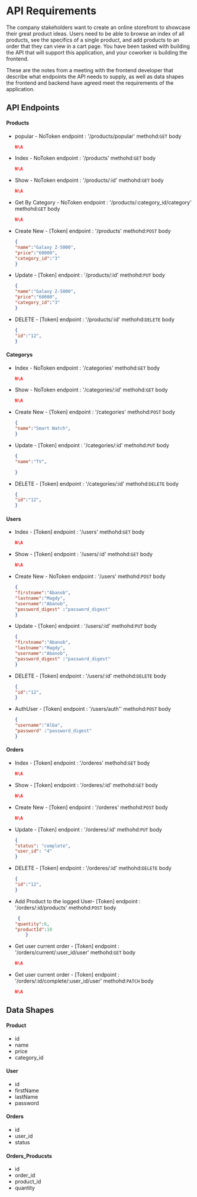 # API Requirements
The company stakeholders want to create an online storefront to showcase their great product ideas. Users need to be able to browse an index of all products, see the specifics of a single product, and add products to an order that they can view in a cart page. You have been tasked with building the API that will support this application, and your coworker is building the frontend.

These are the notes from a meeting with the frontend developer that describe what endpoints the API needs to supply, as well as data shapes the frontend and backend have agreed meet the requirements of the application. 

## API Endpoints
#### Products

- popular - NoToken 
    endpoint : '/products/popular'
    methohd:`GET`
    body 
    ```json
    N\A
     ```
    

- Index - NoToken
    endpoint : '/products'
    methohd:`GET`
    body 
    ```json
    N\A
     ```
    

- Show - NoToken
    endpoint : '/products/:id'
    methohd:`GET`
    body 
    ```json
    N\A
     ```
  
- Get By Category - NoToken
    endpoint : '/products/:category_id/category'
    methohd:`GET`
    body 
    ```json
    N\A
     ```

- Create New - [Token]
    endpoint : '/products'
    methohd:`POST`
    body 
    ```json
    {
    "name":"Galaxy Z-5000",
    "price":"60000",
    "category_id":"3"
    }
    
    ```
  
- Update - [Token]
    endpoint : '/products/:id'
    methohd:`PUT`
    body 
    ```json
    {
    "name":"Galaxy Z-5000",
    "price":"60000",
    "category_id":"3"
    }
   
    ``` 

- DELETE - [Token]
    endpoint : '/products/:id'
    methohd:`DELETE`
    body 
    ```json
    {
    "id":"12",
    }

    ``` 

#### Categorys

- Index - NoToken
    endpoint : '/categories'
    methohd:`GET`
    body 
    ```json
    N\A
     ```
    

- Show - NoToken
    endpoint : '/categories/:id'
    methohd:`GET`
    body 
    ```json
    N\A
     ```
  

- Create New - [Token]
    endpoint : '/categories'
    methohd:`POST`
    body 
    ```json
    {
    "name":"Smart Watch",
    }
    
    ```
  
- Update - [Token]
    endpoint : '/categories/:id'
    methohd:`PUT`
    body 
    ```json
    {
    "name":"TV",
   
    }
   
    ``` 

- DELETE - [Token]
    endpoint : '/categories/:id'
    methohd:`DELETE`
    body 
    ```json
    {
    "id":"12",
    }

    ``` 

#### Users

- Index - [Token]
    endpoint : '/users'
    methohd:`GET`
    body 
    ```json
    N\A
     ```
    

- Show - [Token]
    endpoint : '/users/:id'
    methohd:`GET`
    body 
    ```json
    N\A
     ```
  

- Create New - NoToken
    endpoint : '/users'
    methohd:`POST`
    body 
    ```json
    {
    "firstname":"Abanob",
    "lastname":"Magdy",
    "username":"Abanob",
    "password_digest" :"password_digest"
    }
    
    ```
  
- Update - [Token]
    endpoint : '/users/:id'
    methohd:`PUT`
    body 
    ```json
    {
    "firstname":"Abanob",
    "lastname":"Magdy",
    "username":"Abanob",
    "password_digest" :"password_digest"
    }
   
    ``` 

- DELETE - [Token]
    endpoint : '/users/:id'
    methohd:`DELETE`
    body 
    ```json
    {
    "id":"12",
    }

    ``` 

- AuthUser - [Token]
    endpoint : '/users/auth''
    methohd:`POST`
    body 
    ```json
    {
    "username":"Alba",
    "password" :"password_digest"
    }

    ``` 

#### Orders


- Index - [Token]
    endpoint : '/orderes'
    methohd:`GET`
    body 
    ```json
    N\A
     ```
    

- Show - [Token]
    endpoint : '/orderes/:id'
    methohd:`GET`
    body 
    ```json
    N\A
     ```
  

- Create New - [Token]
    endpoint : '/orderes'
    methohd:`POST`
    body 
    ```json
    N\A
    
    ```
  
- Update - [Token]
    endpoint : '/orderes/:id'
    methohd:`PUT`
    body 
    ```json
    {
    "status": "complete",
    "user_id": "4"
    }
   
    ``` 

- DELETE - [Token]
    endpoint : '/orderes/:id'
    methohd:`DELETE`
    body 
    ```json
    {
    "id":"12",
    }

    ``` 

- Add Product to the logged User- [Token]
    endpoint : '/orders/:id/products'
    methohd:`POST`
    body 
    ```json
     {
    "quantity":6,
    "productId":10
        }
    
    ```
  

- Get user current order - [Token]
    endpoint : '/orders/current/:user_id/user'
    methohd:`GET`
    body 
    ```json
    N\A
     ```


- Get user current order - [Token]
    endpoint : '/orders/:id/complete/:user_id/user'
    methohd:`PATCH`
    body 
    ```json
    N\A
     ```

## Data Shapes
#### Product
-  id
- name
- price
- category_id

#### User
- id
- firstName
- lastName
- password

#### Orders
- id
- user_id
- status 

#### Orders_Producsts
- id
- order_id
- product_id
- quantity 

